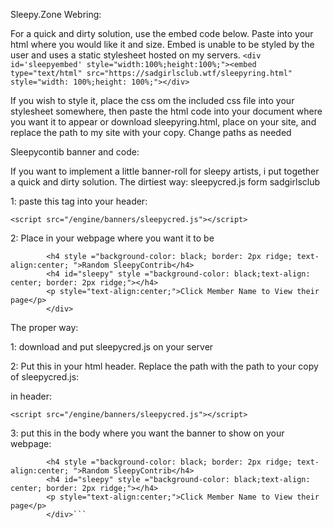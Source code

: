 Sleepy.Zone Webring:

For a quick and dirty solution, use the embed code below. Paste into your html where you would like it and size. Embed is unable to be styled by the user and uses a static stylesheet hosted on my servers. 
```<div id='sleepyembed' style="width:100%;height:100%;"><embed type="text/html" src="https://sadgirlsclub.wtf/sleepyring.html" style="width: 100%;height: 100%;"></div>```

If you wish to style it, place the css om the included css file into your stylesheet somewhere, then paste the html code into your document where you want it to appear or download sleepyring.html, place on your site, and replace the path to my site with your copy. Change paths as needed

Sleepycontib banner and code:


If you want to implement a little banner-roll for sleepy artists, i put together a quick and dirty solution. 
The dirtiest way: sleepycred.js form sadgirlsclub

1: paste this tag into your header:

```<script src="/engine/banners/sleepycred.js"></script>```

2: Place in your webpage where you want it to be

```     <div id="sleepyroll" style="width: 40%; text align: center; margin-left:auto; margin-right:auto;">
        <h4 style ="background-color: black; border: 2px ridge; text-align:center; ">Random SleepyContrib</h4>
        <h4 id="sleepy" style ="background-color: black;text-align: center; border: 2px ridge;"></h4>
        <p style="text-align:center;">Click Member Name to View their page</p>
        </div>
```
        
        
The proper way:

1: download and put sleepycred.js on your server

2: Put this in your html header. Replace the path with the path to your copy of sleepycred.js:

in header:

```<script src="/engine/banners/sleepycred.js"></script>```

3: put this in the body where you want the banner to show on your webpage:

```     <div id="sleepyroll" style="width: 40%; text align: center; margin-left:auto; margin-right:auto;">
        <h4 style ="background-color: black; border: 2px ridge; text-align:center; ">Random SleepyContrib</h4>
        <h4 id="sleepy" style ="background-color: black;text-align: center; border: 2px ridge;"></h4>
        <p style="text-align:center;">Click Member Name to View their page</p>
        </div>```
